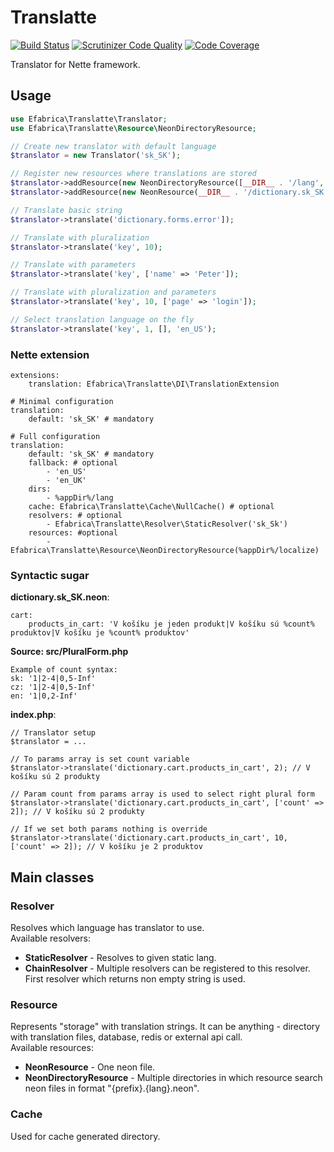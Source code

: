 # Translatte

[![Build Status](https://travis-ci.org/efabrica-team/translatte.svg?branch=master)](https://travis-ci.org/efabrica-team/translatte)
[![Scrutinizer Code Quality](https://scrutinizer-ci.com/g/efabrica-team/translatte/badges/quality-score.png?b=master)](https://scrutinizer-ci.com/g/efabrica-team/translatte/?branch=master)
[![Code Coverage](https://scrutinizer-ci.com/g/efabrica-team/translatte/badges/coverage.png?b=master)](https://scrutinizer-ci.com/g/efabrica-team/translatte/?branch=master)

Translator for Nette framework.

## Usage
```php
use Efabrica\Translatte\Translator;
use Efabrica\Translatte\Resource\NeonDirectoryResource;

// Create new translator with default language
$translator = new Translator('sk_SK');

// Register new resources where translations are stored
$translator->addResource(new NeonDirectoryResource([__DIR__ . '/lang', __DIR__ . '/another/lang']));
$translator->addResource(new NeonResource(__DIR__ . '/dictionary.sk_SK.neon', 'sk_SK'));

// Translate basic string
$translator->translate('dictionary.forms.error']);

// Translate with pluralization
$translator->translate('key', 10);

// Translate with parameters
$translator->translate('key', ['name' => 'Peter']);

// Translate with pluralization and parameters
$translator->translate('key', 10, ['page' => 'login']);

// Select translation language on the fly
$translator->translate('key', 1, [], 'en_US');
```

### Nette extension
```
extensions:
	translation: Efabrica\Translatte\DI\TranslationExtension
	
# Minimal configuration
translation:
    default: 'sk_SK' # mandatory

# Full configuration
translation:
    default: 'sk_SK' # mandatory
    fallback: # optional
        - 'en_US'
        - 'en_UK'
    dirs:
        - %appDir%/lang
    cache: Efabrica\Translatte\Cache\NullCache() # optional
    resolvers: # optional
        - Efabrica\Translatte\Resolver\StaticResolver('sk_Sk')
    resources: #optional
        - Efabrica\Translatte\Resource\NeonDirectoryResource(%appDir%/localize)
```

### Syntactic sugar

**dictionary.sk_SK.neon**:

```
cart:
    products_in_cart: 'V košíku je jeden produkt|V košíku sú %count% produktov|V košíku je %count% produktov'
```

**Source: src/PluralForm.php**

```
Example of count syntax:
sk: '1|2-4|0,5-Inf'
cz: '1|2-4|0,5-Inf'
en: '1|0,2-Inf'
```

**index.php**:
```
// Translator setup
$translator = ...

// To params array is set count variable
$translator->translate('dictionary.cart.products_in_cart', 2); // V košíku sú 2 produkty

// Param count from params array is used to select right plural form
$translator->translate('dictionary.cart.products_in_cart', ['count' => 2]); // V košíku sú 2 produkty

// If we set both params nothing is override
$translator->translate('dictionary.cart.products_in_cart', 10, ['count' => 2]); // V košíku je 2 produktov
```

## 

## Main classes
### Resolver
Resolves which language has translator to use.  
Available resolvers:
 * **StaticResolver** - Resolves to given static lang.
 * **ChainResolver** - Multiple resolvers can be registered to this resolver. First resolver which returns non empty string is used.

### Resource
Represents "storage" with translation strings. It can be anything - directory with translation files, database, redis or external api call.  
Available resources:
 * **NeonResource** - One neon file.
 * **NeonDirectoryResource** - Multiple directories in which resource search neon files in format "{prefix}.{lang}.neon".

### Cache
Used for cache generated directory.
